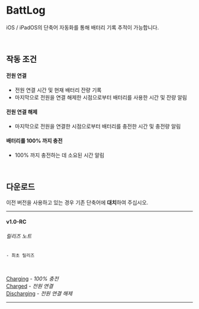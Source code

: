 # BattLog
iOS / iPadOS의 단축어 자동화를 통해 배터리 기록 추적이 가능합니다.

<br/>

## 작동 조건
#### **전원 연결**
- 전원 연결 시간 및 현재 배터리 잔량 기록
- 마지막으로 전원을 연결 해제한 시점으로부터 배터리를 사용한 시간 및 잔량 알림

#### **전원 연결 해제**
- 마지막으로 전원을 연결한 시점으로부터 배터리를 충전한 시간 및 충전량 알림

#### **배터리를 100% 까지 충전**
- 100% 까지 충전하는 데 소요된 시간 알림

<br/>

## **다운로드**
이전 버전을 사용하고 있는 경우 기존 단축어에 **대치**하여 주십시오.
___
#### v1.0-RC
###### 릴리즈 노트
    - 최초 릴리즈

<br/>

[Charging](https://www.icloud.com/shortcuts/bc201d70c43d45b1bcb8bcf454688a73) - *100% 충전*  
[Charged](https://www.icloud.com/shortcuts/b466074375984700b416c2a1c6560813) - *전원 연결*  
[Discharging](https://www.icloud.com/shortcuts/29c4c2ad78c841f1ba210ef33cb0d0b8) - *전원 연결 해제*
___
